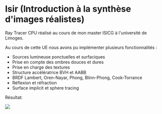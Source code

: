 # Isir (Introduction à la synthèse d'images réalistes)

Ray Tracer CPU réalisé au cours de mon master ISICG à l'université de Limoges.

Au cours de cette UE nous avons pu implémenter plusieurs fonctionnalités :

- Sources lumineuse ponctuelles et surfaciques
- Prise en compte des ombres douces et dures
- Prise en charge des textures
- Structure accélératrice BVH et AABB
- BRDF Lambert, Oren-Nayar, Phong, Blinn-Phong, Cook-Torrance
- Réflexion et réfraction
- Surface implicit et sphere tracing

Résultat:

![](Résultat.png)
